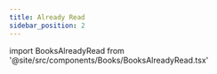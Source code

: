 ```yaml
---
title: Already Read
sidebar_position: 2
---
```


import BooksAlreadyRead from '@site/src/components/Books/BooksAlreadyRead.tsx'

<BooksAlreadyRead />